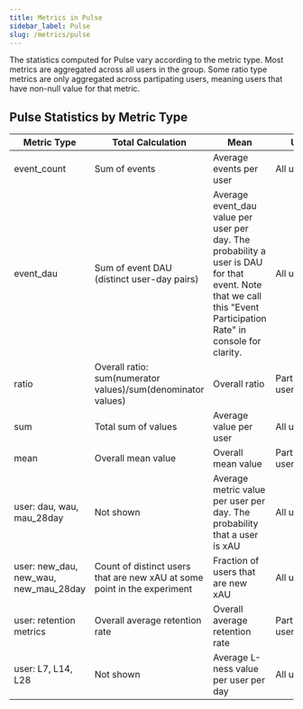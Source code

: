 ```yaml
---
title: Metrics in Pulse
sidebar_label: Pulse
slug: /metrics/pulse
---
```


The statistics computed for Pulse vary according to the metric type.  Most metrics are aggregated across all users in the group.  Some ratio type metrics are only aggregated across partipating users, meaning users that have non-null value for that metric.

## Pulse Statistics by Metric Type

| Metric Type      | Total Calculation       | Mean           | Units          |
|------------------|-------------------------|----------------|----------------|
| event_count      | Sum of events           | Average events per user  | All users  |
| event_dau        | Sum of event DAU (distinct user-day pairs) | Average event_dau value per user per day. The probability a user is DAU for that event. Note that we call this "Event Participation Rate" in console for clarity.  | All users |
| ratio            | Overall ratio: sum(numerator values)/sum(denominator values)  | Overall ratio  |  Participating users |
| sum              | Total sum of values     | Average value per user   | All users |
| mean             | Overall mean value    | Overall mean value   | Participating users |
| user: dau, wau, mau_28day |  Not shown   | Average metric value per user per day. The probability that a user is xAU | All users |
| user: new_dau, new_wau, new_mau_28day |  Count of distinct users that are new xAU at some point in the experiment  | Fraction of users that are new xAU |  All users |
| user: retention metrics |  Overall average retention rate   | Overall average retention rate  | Participating users |
| user: L7, L14, L28 |  Not shown   | Average L-ness value per user per day  | All users |
